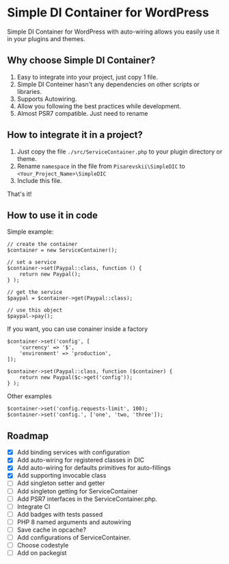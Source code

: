 # Simple DI Container for WordPress
Simple DI Container for WordPress with auto-wiring allows you easily use it in your plugins and themes.

## Why choose Simple DI Container?
1. Easy to integrate into your project, just copy 1 file.
2. Simple DI Conteiner hasn't any dependencies on other scripts or libraries.
3. Supports Autowiring.
4. Allow you following the best practices while development.
5. Almost PSR7 compatible. Just need to rename


## How to integrate it in a project?
1. Just copy the file `./src/ServiceContainer.php` to your plugin directory or theme.
2. Rename `namespace` in the file from `Pisarevskii\SimpleDIC` to `<Your_Project_Name>\SimpleDIC`
3. Include this file.

That's it!

## How to use it in code

Simple example:
```
// create the container
$container = new ServiceContainer();

// set a service
$container->set(Paypal::class, function () {
    return new Paypal();
} );

// get the service
$paypal = $container->get(Paypal::class);

// use this object
$paypal->pay();
```

If you want, you can use conainer inside a factory
```
$container->set('config', [
    'currency' => '$',
    'environment' => 'production',
]);

$container->set(Paypal::class, function ($container) {
    return new Paypal($c->get('config'));
} );
```

Other examples
```
$container->set('config.requests-limit', 100);
$container->set('config.', ['one', 'two, 'three']);
```

## Roadmap
- [x] Add binding services with configuration
- [x] Add auto-wiring for registered classes in DIC
- [x] Add auto-wiring for defaults primitives for auto-fillings
- [x] Add supporting invocable class
- [ ] Add singleton setter and getter
- [ ] Add singleton getting for ServiceContainer
- [ ] Add PSR7 interfaces in the ServiceContainer.php.
- [ ] Integrate CI
- [ ] Add badges with tests passed
- [ ] PHP 8 named arguments and autowiring
- [ ] Save cache in opcache?
- [ ] Add configurations of ServiceContainer.
- [ ] Choose codestyle
- [ ] Add on packegist
